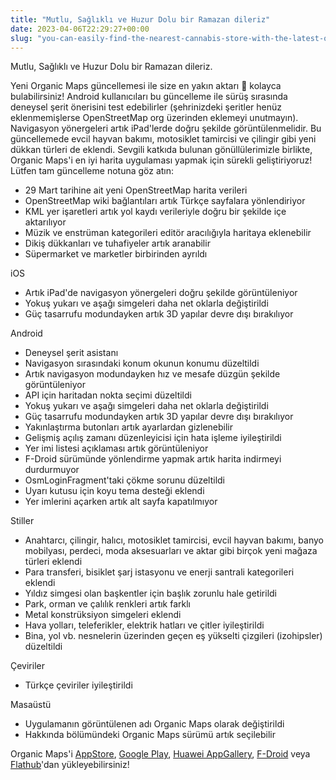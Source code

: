 ```yaml
---
title: "Mutlu, Sağlıklı ve Huzur Dolu bir Ramazan dileriz"
date: 2023-04-06T22:29:27+00:00
slug: "you-can-easily-find-the-nearest-cannabis-store-with-the-latest-organic-maps-update"
---
```


Mutlu, Sağlıklı ve Huzur Dolu bir Ramazan dileriz.

Yeni Organic Maps güncellemesi ile size en yakın aktarı 🌿 kolayca bulabilirsiniz! Android kullanıcıları bu güncelleme ile sürüş sırasında deneysel şerit önerisini test edebilirler (şehrinizdeki şeritler henüz eklenmemişlerse OpenStreetMap org üzerinden eklemeyi unutmayın). Navigasyon yönergeleri artık iPad'lerde doğru şekilde görüntülenmelidir. Bu güncellemede evcil hayvan bakımı, motosiklet tamircisi ve çilingir gibi yeni dükkan türleri de eklendi. Sevgili katkıda bulunan gönüllülerimizle birlikte, Organic Maps'i en iyi harita uygulaması yapmak için sürekli geliştiriyoruz! Lütfen tam güncelleme notuna göz atın:

* 29 Mart tarihine ait yeni OpenStreetMap harita verileri 
* OpenStreetMap wiki bağlantıları artık Türkçe sayfalara yönlendiriyor
* KML yer işaretleri artık yol kaydı verileriyle doğru bir şekilde içe aktarılıyor
* Müzik ve enstrüman kategorileri editör aracılığıyla haritaya eklenebilir
* Dikiş dükkanları ve tuhafiyeler artık aranabilir
* Süpermarket ve marketler birbirinden ayrıldı

iOS
* Artık iPad'de navigasyon yönergeleri doğru şekilde görüntüleniyor
* Yokuş yukarı ve aşağı simgeleri daha net oklarla değiştirildi
* Güç tasarrufu modundayken artık 3D yapılar devre dışı bırakılıyor

Android
* Deneysel şerit asistanı
* Navigasyon sırasındaki konum okunun konumu düzeltildi
* Artık navigasyon modundayken hız ve mesafe düzgün şekilde görüntüleniyor
* API için haritadan nokta seçimi düzeltildi
* Yokuş yukarı ve aşağı simgeleri daha net oklarla değiştirildi
* Güç tasarrufu modundayken artık 3D yapılar devre dışı bırakılıyor
* Yakınlaştırma butonları artık ayarlardan gizlenebilir
* Gelişmiş açılış zamanı düzenleyicisi için hata işleme iyileştirildi
* Yer imi listesi açıklaması artık görüntüleniyor
* F-Droid sürümünde yönlendirme yapmak artık harita indirmeyi durdurmuyor
* OsmLoginFragment'taki çökme sorunu düzeltildi
* Uyarı kutusu için koyu tema desteği eklendi
* Yer imlerini açarken artık alt sayfa kapatılmıyor

Stiller
* Anahtarcı, çilingir, halıcı, motosiklet tamircisi, evcil hayvan bakımı, banyo mobilyası, perdeci, moda aksesuarları ve aktar gibi birçok yeni mağaza türleri eklendi
* Para transferi, bisiklet şarj istasyonu ve enerji santrali kategorileri eklendi
* Yıldız simgesi olan başkentler için başlık zorunlu hale getirildi
* Park, orman ve çalılık renkleri artık farklı
* Metal konstrüksiyon simgeleri eklendi
* Hava yolları, teleferikler, elektrik hatları ve çitler iyileştirildi
* Bina, yol vb. nesnelerin üzerinden geçen eş yükselti çizgileri (izohipsler) düzeltildi

Çeviriler
* Türkçe çeviriler iyileştirildi

Masaüstü
* Uygulamanın görüntülenen adı Organic Maps olarak değiştirildi
* Hakkında bölümündeki Organic Maps sürümü artık seçilebilir

Organic Maps'i [AppStore](https://apps.apple.com/app/organic-maps/id1567437057), [Google Play](https://play.google.com/store/apps/details?id=app.organicmaps&hl=tr), [Huawei AppGallery](https://appgallery.huawei.com/#/app/C104325611?local=tr), [F-Droid](https://f-droid.org/en/packages/app.organicmaps/) veya [Flathub](https://flathub.org/apps/details/app.organicmaps.desktop)'dan yükleyebilirsiniz!
